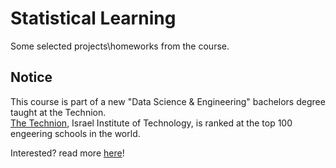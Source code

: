 # Statistical Learning

Some selected projects\homeworks from the course.

## Notice
This course is part of a new "Data Science & Engineering" bachelors degree taught at the Technion.  
[The Technion](https://en.wikipedia.org/wiki/Technion_%E2%80%93_Israel_Institute_of_Technology), Israel Institute of Technology, is ranked at the top 100 engeering schools in the world.  

Interested? read more [here](http://ds.technion.ac.il)!